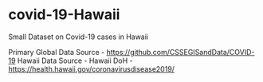 # covid-19-Hawaii
Small Dataset on Covid-19  cases in Hawaii

Primary Global Data Source - https://github.com/CSSEGISandData/COVID-19
Hawaii Data Source - Hawaii DoH - https://health.hawaii.gov/coronavirusdisease2019/
